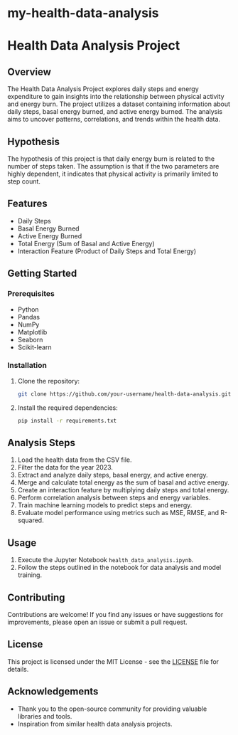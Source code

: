 # my-health-data-analysis
# Health Data Analysis Project

## Overview

The Health Data Analysis Project explores daily steps and energy expenditure to gain insights into the relationship between physical activity and energy burn. The project utilizes a dataset containing information about daily steps, basal energy burned, and active energy burned. The analysis aims to uncover patterns, correlations, and trends within the health data.

## Hypothesis

The hypothesis of this project is that daily energy burn is related to the number of steps taken. The assumption is that if the two parameters are highly dependent, it indicates that physical activity is primarily limited to step count.

## Features

- Daily Steps
- Basal Energy Burned
- Active Energy Burned
- Total Energy (Sum of Basal and Active Energy)
- Interaction Feature (Product of Daily Steps and Total Energy)

## Getting Started

### Prerequisites

- Python
- Pandas
- NumPy
- Matplotlib
- Seaborn
- Scikit-learn

### Installation

1. Clone the repository:

    ```bash
    git clone https://github.com/your-username/health-data-analysis.git
    ```

2. Install the required dependencies:

    ```bash
    pip install -r requirements.txt
    ```

## Analysis Steps

1. Load the health data from the CSV file.
2. Filter the data for the year 2023.
3. Extract and analyze daily steps, basal energy, and active energy.
4. Merge and calculate total energy as the sum of basal and active energy.
5. Create an interaction feature by multiplying daily steps and total energy.
6. Perform correlation analysis between steps and energy variables.
7. Train machine learning models to predict steps and energy.
8. Evaluate model performance using metrics such as MSE, RMSE, and R-squared.

## Usage

1. Execute the Jupyter Notebook `health_data_analysis.ipynb`.
2. Follow the steps outlined in the notebook for data analysis and model training.

## Contributing

Contributions are welcome! If you find any issues or have suggestions for improvements, please open an issue or submit a pull request.

## License

This project is licensed under the MIT License - see the [LICENSE](LICENSE) file for details.

## Acknowledgements

- Thank you to the open-source community for providing valuable libraries and tools.
- Inspiration from similar health data analysis projects.

